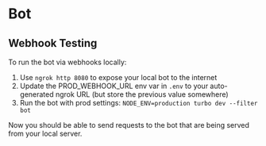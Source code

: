 # Bot

## Webhook Testing

To run the bot via webhooks locally:

1. Use `ngrok http 8080` to expose your local bot to the internet
1. Update the PROD_WEBHOOK_URL env var in `.env` to your auto-generated ngrok
   URL (but store the previous value somewhere)
1. Run the bot with prod settings: `NODE_ENV=production turbo dev --filter bot`

Now you should be able to send requests to the bot that are being served from
your local server.
